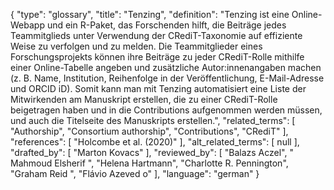 {
    "type": "glossary",
    "title": "Tenzing",
    "definition": "Tenzing ist eine Online-Webapp und ein R-Paket, das Forschenden hilft, die Beiträge jedes Teammitglieds unter Verwendung der CRediT-Taxonomie auf effiziente Weise zu verfolgen und zu melden. Die Teammitglieder eines Forschungsprojekts können ihre Beiträge zu jeder CRediT-Rolle mithilfe einer Online-Tabelle angeben und zusätzliche Autor:innenangaben machen (z. B. Name, Institution, Reihenfolge in der Veröffentlichung, E-Mail-Adresse und ORCID iD). Somit kann man mit Tenzing automatisiert eine Liste der Mitwirkenden am Manuskript erstellen, die zu einer CRediT-Rolle beigetragen haben und in die Contributions aufgenommen werden müssen, und auch die Titelseite des Manuskripts erstellen.",
    "related_terms": [
        "Authorship",
        "Consortium authorship",
        "Contributions",
        "CRediT"
    ],
    "references": [
        "Holcombe et al. (2020)"
    ],
    "alt_related_terms": [
        null
    ],
    "drafted_by": [
        "Marton Kovacs"
    ],
    "reviewed_by": [
        "Balazs Aczel",
        " Mahmoud Elsherif ",
        "Helena Hartmann",
        "Charlotte R. Pennington",
        "Graham Reid ",
        "Flávio Azeved o"
    ],
    "language": "german"
}